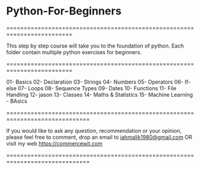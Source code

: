 # Python-For-Beginners

=========================================================================

This step by step course will take you to the foundation of python. Each
folder contain multiple python exercises for beginners.

=========================================================================


01- Basics
02- Declaration
03- Strings
04- Numbers
05- Operators
06- If-else 
07- Loops
08- Sequence Types
09- Dates
10- Functions
11- File Handling
12- jason
13- Classes
14- Maths & Statistics
15- Machine Learning - BAsics

==============================================================================

If you would like to ask any question, recommendation or your opinion, please
feel free to comment, drop an email to jahmalik1980@gmail.com OR visit my web
https://commercewit.com

==============================================================================
